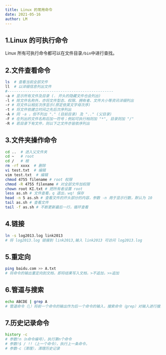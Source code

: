 ```yaml
---
title: Linux 的常用命令
date: 2021-05-16
author: LM
---
```


## 1.Linux 的可执行命令

Linux 所有可执行命令都可以在文件目录`/bin`中进行查找。 

## 2.文件查看命令

```bash
ls  # 查看当前全部文件
ll  # 以详细信息列出文件
#------------------------------------------------
-a # 显示所有文件及目录 (. 开头的隐藏文件也会列出)
-l # 除文件名称外，亦将文件型态、权限、拥有者、文件大小等资讯详细列出
-r # 将文件以相反次序显示(原定依英文字母次序)
-t # 将文件依建立时间之先后次序列出
-A # 同 -a ，但不列出 "." (目前目录) 及 ".." (父目录)
-F # 在列出的文件名称后加一符号；例如可执行档则加 "*", 目录则加 "/"
-R # 若目录下有文件，则以下之文件亦皆依序列出
```

## 3.文件夹操作命令

```bash
cd ..  # 进入父文件夹
cd ~   # root
cd /   # 根
rm -rf xxxx  # 删除
vi test.txt  # 编辑
vim test.txt  # 编辑
chmod 4755 filename # root 权限
chmod -R 4755 filename # 对全部文件加权限
chown root KI.txt # 把所有者设置 root
less as.sh # 文件查看，q 退出，wq! 保存
head -n 5 as.sh # 查看文件的开头部分的内容，参数 -n 用于显示行数，默认为 10
tail as.sh # 查看文件
tail -f as.sh # 不断更新最后一行，循环查看
```

## 4.链接

```bash
ln -s log2013.log link2013 
# 将 log2013.log 链接到 link2013,输入 link2013 可访问 log2013.log
```

## 5.重定向

```bash
ping baidu.com >> A.txt
# 将命令的输出重定向到文档，即将结果写入文档，>不追加，>>追加
```

## 6.管道与搜索

```bash
echo ABCDE | grep A
# 管道命令（|）将前一个命令的输出作为后一个命令的输入，搜索命令（grep）对输入进行搜索
```

## 7.历史记录命令

```bash
history -c 
# 参数!n（n命令编号），执行第n个命令
# 参数!$ / !!（上一个命令），执行上一条命令，
# 参数-c（清理），清理历史记录
```